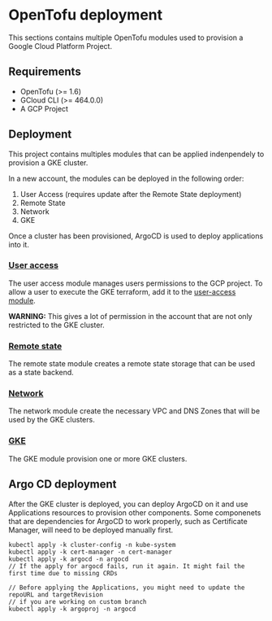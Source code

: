 # OpenTofu deployment

This sections contains multiple OpenTofu modules used to provision a Google Cloud Platform Project.

## Requirements

- OpenTofu (>= 1.6)
- GCloud CLI (>= 464.0.0)
- A GCP Project

## Deployment

This project contains multiples modules that can be applied indenpendely to provision a GKE cluster.

In a new account, the modules can be deployed in the following order:

1. User Access (requires update after the Remote State deployment)
2. Remote State
3. Network
4. GKE

Once a cluster has been provisioned, ArgoCD is used to deploy applications into it.

### [User access](./user-access/README.md)

The user access module manages users permissions to the GCP project.
To allow a user to execute the GKE terraform, add it to the [user-access module](./user-access/README.md).

**WARNING:** This gives a lot of permission in the account that are not only restricted to the GKE cluster.

### [Remote state](./remote-state/README.md)

The remote state module creates a remote state storage that can be used as a state backend.

### [Network](./network/README.md)

The network module create the necessary VPC and DNS Zones that will be used by the GKE clusters.

### [GKE](./gke/README.md)

The GKE module provision one or more GKE clusters.

## Argo CD deployment

After the GKE cluster is deployed, you can deploy ArgoCD on it and use Applications resources to provision other
components. Some componenets that are dependencies for ArgoCD to work properly, such as Certificate Manager, will
need to be deployed manually first.

```
kubectl apply -k cluster-config -n kube-system
kubectl apply -k cert-manager -n cert-manager
kubectl apply -k argocd -n argocd
// If the apply for argocd fails, run it again. It might fail the first time due to missing CRDs

// Before applying the Applications, you might need to update the repoURL and targetRevision
// if you are working on custom branch
kubectl apply -k argoproj -n argocd
```
